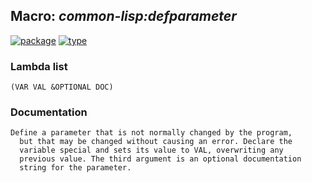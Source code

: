 ## Macro: ***common-lisp:defparameter***
[![package](https://img.shields.io/badge/Package-COMMON--LISP-5f9ea0.svg?style=social&colorA=999999)](../) [![type](https://img.shields.io/badge/Type-Macro-5f9ea0.svg?style=social&colorA=999999)](../#macro) 
### Lambda list
```
(VAR VAL &OPTIONAL DOC)
```
### Documentation
```
Define a parameter that is not normally changed by the program,
  but that may be changed without causing an error. Declare the
  variable special and sets its value to VAL, overwriting any
  previous value. The third argument is an optional documentation
  string for the parameter.
```
